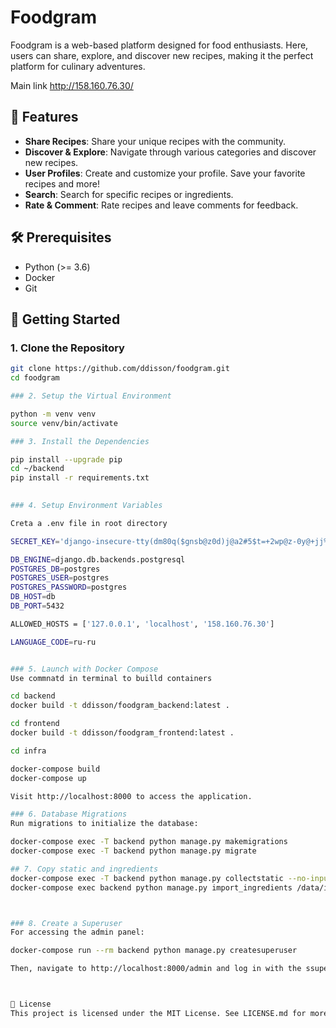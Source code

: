 # Foodgram

Foodgram is a web-based platform designed for food enthusiasts. Here, users can share, explore, and discover new recipes, making it the perfect platform for culinary adventures.

Main link http://158.160.76.30/

## 🍔 Features

- **Share Recipes**: Share your unique recipes with the community.
- **Discover & Explore**: Navigate through various categories and discover new recipes.
- **User Profiles**: Create and customize your profile. Save your favorite recipes and more!
- **Search**: Search for specific recipes or ingredients.
- **Rate & Comment**: Rate recipes and leave comments for feedback.

## 🛠 Prerequisites

- Python (>= 3.6)
- Docker
- Git

## 🚀 Getting Started

### 1. Clone the Repository

```bash
git clone https://github.com/ddisson/foodgram.git
cd foodgram

### 2. Setup the Virtual Environment

python -m venv venv
source venv/bin/activate

### 3. Install the Dependencies

pip install --upgrade pip
cd ~/backend
pip install -r requirements.txt
  

### 4. Setup Environment Variables

Creta a .env file in root directory

SECRET_KEY='django-insecure-tty(dm80q($gnsb@z0d)j@a2#5$t=+2wp@z-0y@+jj%n)#ay0!'

DB_ENGINE=django.db.backends.postgresql
POSTGRES_DB=postgres
POSTGRES_USER=postgres
POSTGRES_PASSWORD=postgres
DB_HOST=db
DB_PORT=5432

ALLOWED_HOSTS = ['127.0.0.1', 'localhost', '158.160.76.30']

LANGUAGE_CODE=ru-ru 


### 5. Launch with Docker Compose
Use commnatd in terminal to builld containers

cd backend
docker build -t ddisson/foodgram_backend:latest .

cd frontend
docker build -t ddisson/foodgram_frontend:latest .

cd infra

docker-compose build
docker-compose up

Visit http://localhost:8000 to access the application.

### 6. Database Migrations
Run migrations to initialize the database:

docker-compose exec -T backend python manage.py makemigrations
docker-compose exec -T backend python manage.py migrate

## 7. Copy static and ingredients
docker-compose exec -T backend python manage.py collectstatic --no-input
docker-compose exec backend python manage.py import_ingredients /data/ingredients.csv



### 8. Create a Superuser
For accessing the admin panel:

docker-compose run --rm backend python manage.py createsuperuser

Then, navigate to http://localhost:8000/admin and log in with the ssuperuser credentials and create Tags



📜 License
This project is licensed under the MIT License. See LICENSE.md for more details.
